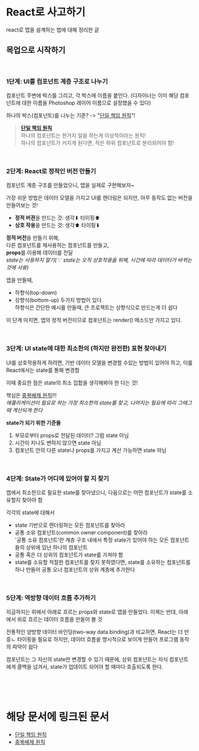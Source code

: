 # React로 사고하기

react로 앱을 설계하는 법에 대해 정리한 글

## 목업으로 시작하기

<br>

### 1단계: UI를 컴포넌트 계층 구조로 나누기

컴포넌트 주변에 박스를 그리고, 각 박스에 이름을 붙인다.
(디자이너는 이미 해당 컴포넌트에 대한 이름을 Photoshop 레이어 이름으로 설정했을 수 있다)

하나의 박스(컴포넌트)를 나누는 기준? -> "[단일 책임 원칙](https://ko.wikipedia.org/wiki/%EB%8B%A8%EC%9D%BC_%EC%B1%85%EC%9E%84_%EC%9B%90%EC%B9%99)"!

> **[단일 책임 원칙](https://ko.wikipedia.org/wiki/%EB%8B%A8%EC%9D%BC_%EC%B1%85%EC%9E%84_%EC%9B%90%EC%B9%99)**   
> 하나의 컴포넌트는 한가지 일을 하는게 이상적이라는 원칙!   
> 하나의 컴포넌트가 커지게 된다면, 작은 하위 컴포넌트로 분리되어야 함!

<br>

### 2단계: React로 정적인 버전 만들기

컴포넌트 계층 구조를 만들었으니, 앱을 실제로 구현해보자~

가장 쉬운 방법은 데이터 모델을 가지고 UI를 렌더링은 되지만, 아무 동작도 없는 버전을 만들어보는 것!
- **정적 버젼**을 만드는 것: 생각⬇︎ 타이핑⬆︎
- **상호 작용**을 만드는 것: 생각⬆︎ 타이핑⬇︎



**정적 버전**을 만들기 위해,   
다른 컴포넌트를 재사용하는 컴포넌트를 만들고,   
**props**를 이용해 데이터를 전달   
_state는 사용하지 말기(∵ state는 오직 상호작용을 위해, 시간에 따라 데이터가 바뀌는 것에 사용)_


앱을 만들때,
- 하향식(top-down)
- 상향식(bottom-up)
두가지 방법이 있다.   
하향식은 간단한 예시를 만들때, 큰 프로젝트는 상향식으로 만드는게 더 쉽다

이 단계 마치면, 앱의 정적 버전이므로 컴포넌트는 render() 메소드만 가지고 있다.

<br>

### 3단계: UI state에 대한 최소한의 (하지만 완전한) 표현 찾아내기

UI를 상호작용하게 하려면, 기반 데이터 모델을 변경할 수있는 방법이 있어야 하고,
이를 React에서는 state를 통해 변경함

이때 중요한 점은 state의 최소 집합을 생각해봐야 한 다는 것!

핵심은 [중복배제 원칙](https://en.wikipedia.org/wiki/Don%27t_repeat_yourself)!!!   
_애플리케이션이 필요로 하는 가장 최소한의 state를 찾고, 나머지는 필요에 따리 그때그때 계산되게 한다_


**state가 되기 위한 기준들**

1. 부모로부터 props로 전달된 데이터? 그럼 state 아님
2. 시간이 지나도 변하지 않으면 state 아님
3. 컴포넌트 안의 다른 state나 props를 가지고 계산 가능하면 state 아님

<br>

### 4단계: State가 어디에 있어야 할 지 찾기

앱에서 최소한으로 필요한 state를 찾아냈으니, 다음으로는 어떤 컴포넌트가 state를 소유할지 찾아야 함

각각의 state에 대해서
- state 기반으로 렌더링하는 모든 컴포넌트를 찾아라
- 공통 소유 컴포넌트(common owner component)를 찾아라   
'공통 소유 컴포넌트'란 계층 구조 내에서 특정 state가 있어야 하는 모든 컴포넌트들의 상위에 있난 하나의 컴포넌트
- 공통 혹은 더 상위의 컴포넌트가 state를 가져야 함
- state를 소유할 적절한 컴포넌트를 찾지 못하였다면, state를 소유하는 컴포넌트를 하나 만들어 공통 오너 컴포넌트의 상위 계층에 추가한다

<br>

### 5단계: 역방향 데이터 흐름 추가하기

지금까지는 위에서 아래로 흐르는 props와 state로 앱을 만들었다.
이제는 반대, 아래에서 위로 흐르는 데이터 흐름을 만들어 볼 것

전통적인 양방향 데이터 바인딩(two-way data binding)과 비교하면, React는 더 만흥ㄴ 타이핑을 필요로 하지만, 데이터 흐름을 명시적으로 보이게 만들어 프로그램 동작의 파악이 쉽다

컴포넌트는 그 자신의 state만 변경할 수 있기 때문에,
상위 컴포넌트는 자식 컴포넌트에게 콜백을 넘겨서, state가 업데이트 되어야 할 때마다 호출되도록 한다.


<br>
<br>
<br>



# 해당 문서에 링크된 문서
- [단일 책임 원칙](https://ko.wikipedia.org/wiki/%EB%8B%A8%EC%9D%BC_%EC%B1%85%EC%9E%84_%EC%9B%90%EC%B9%99)
- [중복배제 원칙](https://en.wikipedia.org/wiki/Don%27t_repeat_yourself)

<br>
<br>
<br>

